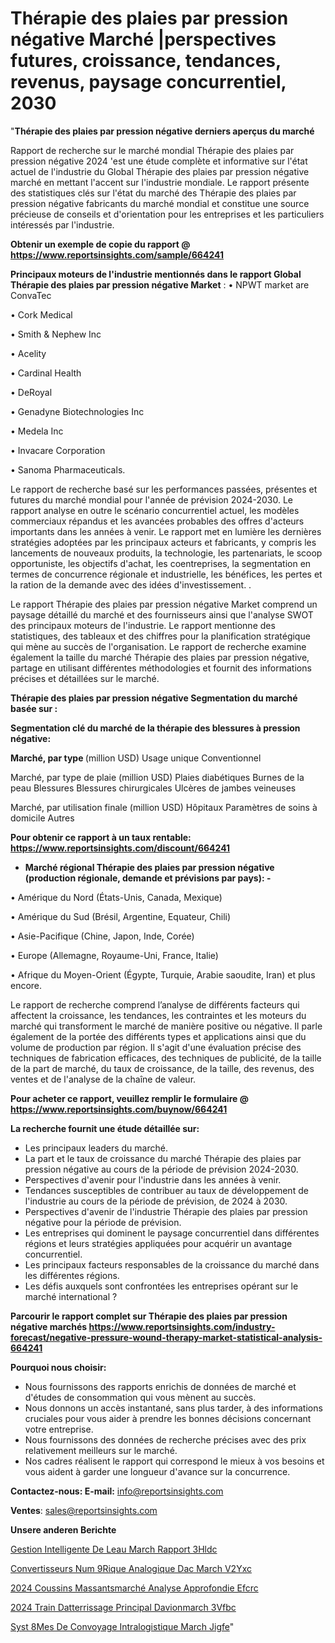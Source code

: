 # Thérapie des plaies par pression négative Marché |perspectives futures, croissance, tendances, revenus, paysage concurrentiel, 2030

"<strong>Thérapie des plaies par pression négative derniers aperçus du marché</strong>

Rapport de recherche sur le marché mondial Thérapie des plaies par pression négative 2024 'est une étude complète et informative sur l'état actuel de l'industrie du Global Thérapie des plaies par pression négative marché en mettant l'accent sur l'industrie mondiale. Le rapport présente des statistiques clés sur l'état du marché des Thérapie des plaies par pression négative fabricants du marché mondial et constitue une source précieuse de conseils et d'orientation pour les entreprises et les particuliers intéressés par l'industrie.

<strong>Obtenir un exemple de copie du rapport @ <a href=https://www.reportsinsights.com/sample/664241>https://www.reportsinsights.com/sample/664241</a></strong>

<strong>Principaux moteurs de l'industrie mentionnés dans le rapport Global Thérapie des plaies par pression négative Market</strong> :
• NPWT market are ConvaTec

• Cork Medical

• Smith & Nephew Inc

• Acelity

• Cardinal Health

• DeRoyal

• Genadyne Biotechnologies Inc

• Medela Inc

• Invacare Corporation

• Sanoma Pharmaceuticals.

Le rapport de recherche basé sur les performances passées, présentes et futures du marché mondial pour l'année de prévision 2024-2030. Le rapport analyse en outre le scénario concurrentiel actuel, les modèles commerciaux répandus et les avancées probables des offres d'acteurs importants dans les années à venir. Le rapport met en lumière les dernières stratégies adoptées par les principaux acteurs et fabricants, y compris les lancements de nouveaux produits, la technologie, les partenariats, le scoop opportuniste, les objectifs d'achat, les coentreprises, la segmentation en termes de concurrence régionale et industrielle, les bénéfices, les pertes et la ration de la demande avec des idées d'investissement. .

Le rapport Thérapie des plaies par pression négative Market comprend un paysage détaillé du marché et des fournisseurs ainsi que l'analyse SWOT des principaux moteurs de l'industrie. Le rapport mentionne des statistiques, des tableaux et des chiffres pour la planification stratégique qui mène au succès de l'organisation. Le rapport de recherche examine également la taille du marché Thérapie des plaies par pression négative, partage en utilisant différentes méthodologies et fournit des informations précises et détaillées sur le marché.

<strong>Thérapie des plaies par pression négative Segmentation du marché basée sur :</strong>

<strong> Segmentation clé du marché de la thérapie des blessures à pression négative: </strong>

<strong> Marché, par type </strong> (million USD)
Usage unique
Conventionnel

Marché, par type de plaie (million USD)
Plaies diabétiques
Burnes de la peau
Blessures
Blessures chirurgicales
Ulcères de jambes veineuses

Marché, par utilisation finale (million USD)
Hôpitaux
Paramètres de soins à domicile
Autres

<strong>Pour obtenir ce rapport à un taux rentable: <a href=https://www.reportsinsights.com/discount/664241>https://www.reportsinsights.com/discount/664241</a></strong>
<ul>
  <li><strong>Marché régional Thérapie des plaies par pression négative (production régionale, demande et prévisions par pays): -</strong></li>
</ul>
• Amérique du Nord (États-Unis, Canada, Mexique)

• Amérique du Sud (Brésil, Argentine, Equateur, Chili)

• Asie-Pacifique (Chine, Japon, Inde, Corée)

• Europe (Allemagne, Royaume-Uni, France, Italie)

• Afrique du Moyen-Orient (Égypte, Turquie, Arabie saoudite, Iran) et plus encore.

Le rapport de recherche comprend l’analyse de différents facteurs qui affectent la croissance, les tendances, les contraintes et les moteurs du marché qui transforment le marché de manière positive ou négative. Il parle également de la portée des différents types et applications ainsi que du volume de production par région. Il s'agit d'une évaluation précise des techniques de fabrication efficaces, des techniques de publicité, de la taille de la part de marché, du taux de croissance, de la taille, des revenus, des ventes et de l'analyse de la chaîne de valeur.

<strong>Pour acheter ce rapport, veuillez remplir le formulaire @   <a href=https://www.reportsinsights.com/buynow/664241>https://www.reportsinsights.com/buynow/664241</a></strong>

<strong>La recherche fournit une étude détaillée sur:</strong>
<ul>
  <li>Les principaux leaders du marché.</li>
  <li>La part et le taux de croissance du marché Thérapie des plaies par pression négative au cours de la période de prévision 2024-2030.</li>
  <li>Perspectives d'avenir pour l'industrie dans les années à venir.</li>
  <li>Tendances susceptibles de contribuer au taux de développement de l'industrie au cours de la période de prévision, de 2024 à 2030.</li>
  <li>Perspectives d'avenir de l'industrie Thérapie des plaies par pression négative pour la période de prévision.</li>
  <li>Les entreprises qui dominent le paysage concurrentiel dans différentes régions et leurs stratégies appliquées pour acquérir un avantage concurrentiel.</li>
  <li>Les principaux facteurs responsables de la croissance du marché dans les différentes régions.</li>
  <li>Les défis auxquels sont confrontées les entreprises opérant sur le marché international ?</li>
</ul>

<strong>Parcourir le rapport complet sur Thérapie des plaies par pression négative marchés <a href=https://www.reportsinsights.com/industry-forecast/negative-pressure-wound-therapy-market-statistical-analysis-664241>https://www.reportsinsights.com/industry-forecast/negative-pressure-wound-therapy-market-statistical-analysis-664241</a></strong>

<strong>Pourquoi nous choisir:</strong>
<ul>
  <li>Nous fournissons des rapports enrichis de données de marché et d'études de consommation qui vous mènent au succès.</li>
  <li>Nous donnons un accès instantané, sans plus tarder, à des informations cruciales pour vous aider à prendre les bonnes décisions concernant votre entreprise.</li>
  <li>Nous fournissons des données de recherche précises avec des prix relativement meilleurs sur le marché.</li>
  <li>Nos cadres réalisent le rapport qui correspond le mieux à vos besoins et vous aident à garder une longueur d'avance sur la concurrence.</li>
</ul>
<strong>Contactez-nous:
</strong><strong>E-mail:</strong> <a href=mailto:info@reportsinsights.com>info@reportsinsights.com</a>

<strong>Ventes</strong>: <a href=mailto:sales@reportsinsights.com>sales@reportsinsights.com</a>

<strong>Unsere anderen Berichte</strong>

<a href=https://www.linkedin.com/pulse/gestion-intelligente-de-leau-march%C3%A9-rapport-3hldc/>Gestion Intelligente De Leau March Rapport 3Hldc</a>

<a href=https://www.linkedin.com/pulse/convertisseurs-num%C3%A9rique-analogique-dac-march%C3%A9-v2yxc/>Convertisseurs Num 9Rique Analogique Dac March V2Yxc</a>

<a href=https://www.linkedin.com/pulse/2024-coussins-massantsmarché-analyse-approfondie-efcrc/>2024 Coussins Massantsmarché Analyse Approfondie Efcrc</a>

<a href=https://www.linkedin.com/pulse/2024-train-datterrissage-principal-davionmarch%C3%A9-3vfbc/>2024 Train Datterrissage Principal Davionmarch 3Vfbc</a>

<a href=https://www.linkedin.com/pulse/syst%C3%A8mes-de-convoyage-intralogistique-march%C3%A9-jigfe/>Syst 8Mes De Convoyage Intralogistique March Jigfe</a>"
